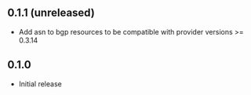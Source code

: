 ## 0.1.1 (unreleased)

- Add asn to bgp resources to be compatible with provider versions >= 0.3.14

## 0.1.0

- Initial release
